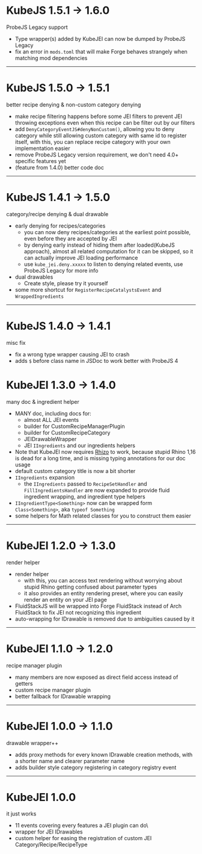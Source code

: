 # KubeJS 1.5.1 -> 1.6.0

ProbeJS Legacy support

- Type wrapper(s) added by KubeJEI can now be dumped by ProbeJS Legacy
- fix an error in `mods.toml` that will make Forge behaves strangely when matching mod dependencies

---

# KubeJS 1.5.0 -> 1.5.1

better recipe denying & non-custom category denying

- make recipe filtering happens before some JEI filters to prevent JEI throwing exceptions even when this recipe
can be filter out by our filters
- add `DenyCategoryEventJS#denyNonCustom()`, allowing you to deny category while still allowing custom category with same
id to register itself, with this, you can replace recipe category with your own implementation easier
- remove ProbeJS Legacy version requirement, we don't need 4.0+ specific features yet
- (feature from 1.4.0) better code doc

---

# KubeJS 1.4.1 -> 1.5.0

category/recipe denying & dual drawable

- early denying for recipes/categories
    - you can now deny recipes/categories at the earliest point possible, even before they are accepted by JEI
    - by denying early instead of hiding them after loaded(KubeJS approach), almost all related computation for it can
be skipped, so it can actually improve JEI loading performance
    - use `kube_jei.deny.xxxxx` to listen to denying related events, use ProbeJS Legacy for more info
- dual drawables
    - Create style, please try it yourself
- some more shortcut for `RegisterRecipeCatalystsEvent` and `WrappedIngredients`

---

# KubeJS 1.4.0 -> 1.4.1

misc fix

- fix a wrong type wrapper causing JEI to crash
- adds `$` before class name in JSDoc to work better with ProbeJS 4

# KubeJEI 1.3.0 -> 1.4.0

many doc & ingredient helper

- MANY doc, including docs for:
    - almost ALL JEI events
    - builder for CustomRecipeManagerPlugin
    - builder for CustomRecipeCategory
    - JEIDrawableWrapper
    - JEI `IIngredients` and our ingredients helpers
- Note that KubeJEI now requires [Rhizo](https://www.curseforge.com/minecraft/mc-mods/rhizo) to work, because stupid
Rhino 1,16 is dead for a long time, and is missing typing annotations for our doc usage 
- default custom category title is now a bit shorter
- `IIngredients` expansion
    - the `IIngredients` passed to `RecipeSetHandler` and `FillIngredientsHandler` are now expanded to provide fluid
ingredient wrapping, and ingredient type helpers
- `IIngredientType<Something>` now can be wrapped form `Class<Something>`, aka `typeof Something`
- some helpers for Math related classes for you to construct them easier

---

# KubeJEI 1.2.0 -> 1.3.0

render helper

- render helper
    - with this, you can access text rendering without worrying about stupid Rhino getting confused about parameter types
    - it also provides an entity rendering preset, where you can easily render an entity on your JEI page
- FluidStackJS will be wrapped into Forge FluidStack instead of Arch FluidStack to fix JEI not recognizing this ingredient
- auto-wrapping for IDrawable is removed due to ambiguities caused by it

---

# KubeJEI 1.1.0 -> 1.2.0

recipe manager plugin

- many members are now exposed as direct field access instead of getters
- custom recipe manager plugin
- better fallback for IDrawable wrapping

---

# KubeJEI 1.0.0 -> 1.1.0

drawable wrapper++

- adds proxy methods for every known IDrawable creation methods, with a shorter name and clearer parameter name
- adds builder style category registering in category registry event

---

# KubeJEI 1.0.0

it just works

- 11 events covering every features a JEI plugin can do\
- wrapper for JEI IDrawables
- custom helper for easing the registration of custom JEI Category/Recipe/RecipeType